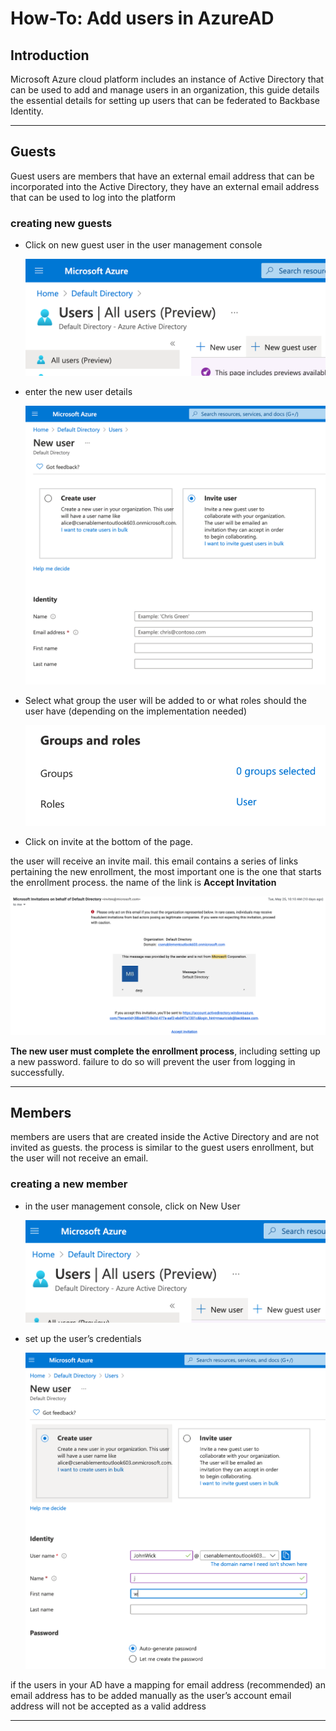 # How-To: Add users in AzureAD
## Introduction

Microsoft Azure cloud platform includes an instance of Active Directory that can be used to add and manage users in an organization, this guide details the essential details for setting up users that can be federated to Backbase Identity.

----------

## Guests

Guest users are members that have an external email address that can be incorporated into the Active Directory, they have an external email address that can be used to log into the platform

### creating new guests

*   Click on new guest user in the user management console  
      
    
    ![](./how-to-add-users-in-azure-ad-0.png)
    
*   enter the new user details  
      
    
    ![](./how-to-add-users-in-azure-ad-1.png)
    
*   Select what group the user will be added to or what roles should the user have (depending on the implementation needed)  
      
    
    ![](./how-to-add-users-in-azure-ad-2.png)
    
*   Click on invite at the bottom of the page.  
      
    

the user will receive an invite mail. this email contains a series of links pertaining the new enrollment, the most important one is the one that starts the enrollment process. the name of the link is **Accept Invitation**  
  

![](./how-to-add-users-in-azure-ad-3.png)

**The new user must complete the enrollment process**, including setting up a new password. failure to do so will prevent the user from logging in successfully.

----------

## Members

members are users that are created inside the Active Directory and are not invited as guests. the process is similar to the guest users enrollment, but the user will not receive an email.

### creating a new member

*   in the user management console, click on New User  
      
    
    ![](./how-to-add-users-in-azure-ad-4.png)
    
*   set up the user’s credentials  
      
    
    ![](./how-to-add-users-in-azure-ad-5.png)
    

if the users in your AD have a mapping for email address (recommended) an email address has to be added manually as the user’s account email address will not be accepted as a valid address

----------